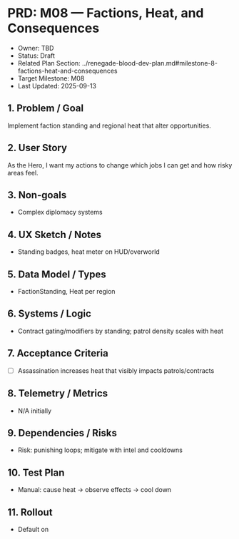 # PRD: M08 — Factions, Heat, and Consequences

- Owner: TBD
- Status: Draft
- Related Plan Section: ../renegade-blood-dev-plan.md#milestone-8-factions-heat-and-consequences
- Target Milestone: M08
- Last Updated: 2025-09-13

## 1. Problem / Goal

Implement faction standing and regional heat that alter opportunities.

## 2. User Story

As the Hero, I want my actions to change which jobs I can get and how risky areas feel.

## 3. Non-goals

- Complex diplomacy systems

## 4. UX Sketch / Notes

- Standing badges, heat meter on HUD/overworld

## 5. Data Model / Types

- FactionStanding, Heat per region

## 6. Systems / Logic

- Contract gating/modifiers by standing; patrol density scales with heat

## 7. Acceptance Criteria

- [ ] Assassination increases heat that visibly impacts patrols/contracts

## 8. Telemetry / Metrics

- N/A initially

## 9. Dependencies / Risks

- Risk: punishing loops; mitigate with intel and cooldowns

## 10. Test Plan

- Manual: cause heat → observe effects → cool down

## 11. Rollout

- Default on
